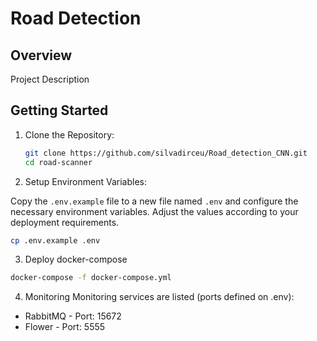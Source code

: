 # Road Detection
## Overview
Project Description

## Getting Started

1. Clone the Repository:
   ```bash
   git clone https://github.com/silvadirceu/Road_detection_CNN.git
   cd road-scanner
   ```
2. Setup Environment Variables:

Copy the `.env.example` file to a new file named `.env` and configure the necessary environment variables. Adjust the values according to your deployment requirements.

```bash
cp .env.example .env
```
3. Deploy docker-compose
```bash
docker-compose -f docker-compose.yml
```

4. Monitoring
Monitoring services are listed (ports defined on .env):
- RabbitMQ - Port: 15672
- Flower - Port: 5555